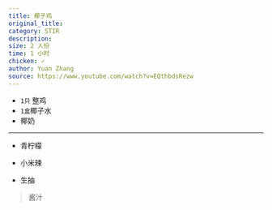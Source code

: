 ```yaml
---
title: 椰子鸡
original_title: 
category: STIR
description: 
size: 2 人份
time: 1 小时 
chicken: ✓
author: Yuan Zhang
source: https://www.youtube.com/watch?v=EQthbdsRezw
---
```




* `1只` 整鸡
* `1盒`椰子水
* 椰奶

---

* 青柠檬

* 小米辣
* 生抽

> 酱汁
